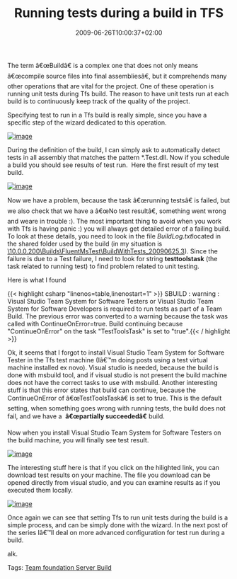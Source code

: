 ﻿---
title: "Running tests during a build in TFS"
description: ""
date: 2009-06-26T10:00:37+02:00
draft: false
tags: [Team Foundation Server]
categories: [Team Foundation Server]
---
The term â€œBuildâ€ is a complex one that does not only means â€œcompile source files into final assembliesâ€, but it comprehends many other operations that are vital for the project. One of these operation is running unit tests during Tfs build. The reason to have unit tests run at each build is to continuously keep track of the quality of the project.

Specifying test to run in a Tfs build is really simple, since you have a specific step of the wizard dedicated to this operation.

[![image](https://www.codewrecks.com/blog/wp-content/uploads/2009/06/image-thumb42.png "image")](https://www.codewrecks.com/blog/wp-content/uploads/2009/06/image42.png)

During the definition of the build, I can simply ask to automatically detect tests in all assembly that matches the pattern \*.Test.dll. Now if you schedule a build you should see results of test run.  Here the first result of my test build.

[![image](https://www.codewrecks.com/blog/wp-content/uploads/2009/06/image-thumb43.png "image")](https://www.codewrecks.com/blog/wp-content/uploads/2009/06/image43.png)

Now we have a problem, because the task â€œrunning testsâ€ is failed, but we also check that we have a â€œNo test resultâ€, something went wrong and weare in trouble :). The most important thing to avoid when you work with Tfs is having panic :) you will always get detailed error of a failing build. To look at these details, you need to look in the file *BuildLog.txt*located in the shared folder used by the build (in my situation is [\\10.0.0.200\Builds\FluentMsTest\BuildWithTests\_20090625.3](file://\\10.0.0.200\Builds\FluentMsTest\BuildWithTests_20090625.3)). Since the failure is due to a Test failure, I need to look for string  **testtoolstask** (the task related to running test) to find problem related to unit testing.

Here is what I found

{{< highlight csharp "linenos=table,linenostart=1" >}}
SBUILD : warning : Visual Studio Team System for Software Testers or Visual Studio Team System for Software Developers is required to run tests as part of a Team Build. 
  The previous error was converted to a warning because the task was called with ContinueOnError=true.
  Build continuing because "ContinueOnError" on the task "TestToolsTask" is set to "true".{{< / highlight >}}

<!-- Code inserted with Steve Dunn's Windows Live Writer Code Formatter Plugin.  http://dunnhq.com -->

Ok, it seems that I forgot to install Visual Studio Team System for Software Tester in the Tfs test machine (Iâ€™m doing posts using a test virtual machine installed ex novo). Visual studio is needed, because the build is done with msbuild tool, and if visual studio is not present the build machine does not have the correct tasks to use with msbuild. Another interesting stuff is that this error states that build can continue, because the ContinueOnError of â€œTestToolsTaskâ€ is set to true. This is the default setting, when something goes wrong with running tests, the build does not fail, and we have a   **â€œpartially succeededâ€** build.

Now when you install Visual Studio Team System for Software Testers on the build machine, you will finally see test result.

[![image](https://www.codewrecks.com/blog/wp-content/uploads/2009/06/image-thumb44.png "image")](https://www.codewrecks.com/blog/wp-content/uploads/2009/06/image44.png)

The interesting stuff here is that if you click on the hilighted link, you can download test results on your machine. The file you download can be opened directly from visual studio, and you can examine results as if you executed them locally.

[![image](https://www.codewrecks.com/blog/wp-content/uploads/2009/06/image-thumb45.png "image")](https://www.codewrecks.com/blog/wp-content/uploads/2009/06/image45.png)

Once again we can see that setting Tfs to run unit tests during the build is a simple process, and can be simply done with the wizard. In the next post of the series Iâ€™ll deal on more advanced configuration for test run during a build.

alk.

Tags: [Team foundation Server Build](http://technorati.com/tag/Team%20foundation%20Server%20Build)
